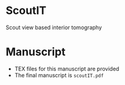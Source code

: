# ScoutIT
Scout view based interior tomography

# Manuscript

- TEX files for this manuscript are provided
- The final manuscript is `scoutIT.pdf`
